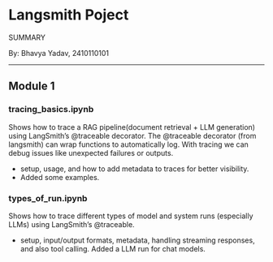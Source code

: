 # Langsmith Poject
SUMMARY

By: Bhavya Yadav, 2410110101

---

## Module 1
### tracing_basics.ipynb
Shows how to trace a RAG pipeline(document retrieval + LLM generation) using LangSmith’s @traceable decorator.
The @traceable decorator (from langsmith) can wrap functions to automatically log.
With tracing we can debug issues like unexpected failures or outputs.
- setup, usage, and how to add metadata to traces for better visibility.
- Added some examples.

### types_of_run.ipynb
Shows how to trace different types of model and system runs (especially LLMs) using LangSmith’s @traceable.

- setup, input/output formats, metadata, handling streaming responses, and also tool calling.
Added a LLM run for chat models.
